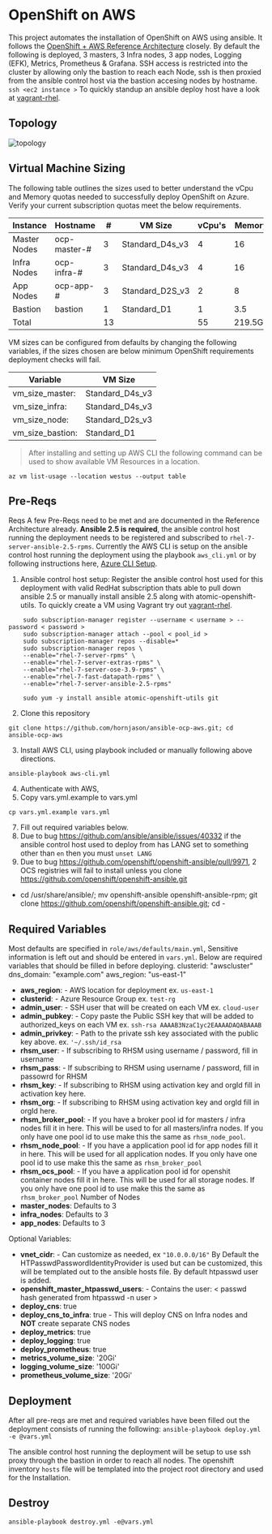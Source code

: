 


# OpenShift on AWS
This project automates the installation of OpenShift on AWS using ansible.  It follows the [OpenShift + AWS Reference Architecture](https://access.redhat.com/documentation/en-us/reference_architectures/2018/html/deploying_and_managing_openshift_3.9_on_amazon_web_services/) closely. By default the following is deployed, 3 masters, 3 Infra nodes, 3 app nodes, Logging (EFK), Metrics, Prometheus & Grafana. SSH access is restricted into the cluster by allowing only the bastion to reach each Node,  ssh is then proxied from the ansible control host via the bastion accesing nodes by hostname.  `ssh <ec2 instance >`    To quickly standup an ansible deploy host have a look at [vagrant-rhel](https://github.com/hornjason/vagrant-rhel).


## Topology
![topology](https://access.redhat.com/webassets/avalon/d/Reference_Architectures-2018-Deploying_and_Managing_OpenShift_3.9_on_Amazon_Web_Services-en-US/images/e3a4c4e1504f006cbdb61a787b298d39/topology.png)


## Virtual Machine Sizing
The following table outlines the sizes used to better understand the vCpu and Memory quotas needed to successfully deploy OpenShift on Azure.  Verify your current subscription quotas meet the below requirements.

Instance | Hostname | # |VM Size | vCpu's | Memory  
-------- | -------- | - | ------ | ------ | ----- 
Master Nodes | ocp-master-# | 3 | Standard_D4s_v3 | 4 | 16  
Infra Nodes | ocp-infra-# | 3 | Standard_D4s_v3 | 4 | 16   
App Nodes | ocp-app-# | 3 | Standard_D2S_v3 | 2 | 8  
Bastion | bastion | 1 | Standard_D1 | 1 | 3.5
Total | | 13 | | 55 | 219.5Gb 


VM sizes can be configured from defaults by changing the following variables, if the sizes chosen are below minimum OpenShift requirements deployment checks will fail.


| Variable | VM Size
| -- | ---- |
| vm_size_master: | Standard_D4s_v3
| vm_size_infra: | Standard_D4s_v3
| vm_size_node:  | Standard_D2s_v3
| vm_size_bastion: | Standard_D1


>After installing and setting up AWS CLI the following command can be used to show available VM Resources in a location.
```
az vm list-usage --location westus --output table
```

## Pre-Reqs

Reqs
A few Pre-Reqs need to be met and are documented in the Reference Architecture already.  **Ansible 2.5 is required**, the ansible control host running the deployment needs to be registered and subscribed to `rhel-7-server-ansible-2.5-rpms`.  Currently the AWS CLI is setup on the ansible control host running the deployment using the playbook `aws_cli.yml` or by following instructions here, [Azure CLI Setup](https://docs.microsoft.com/en-us/cli/azure/create-an-azure-service-principal-azure-cli?toc=%2Fazure%2Fazure-resource-manager%2Ftoc.json&view=azure-cli-latest).

 1. Ansible control host setup:
    Register the ansible control host used for this deployment with valid RedHat subscription thats able to pull down ansible     2.5 or manually install ansible 2.5 along with atomic-openshift-utils.  To quickly create a VM using Vagrant try out [vagrant-rhel](https://github.com/hornjason/vagrant-rhel).
```
    sudo subscription-manager register --username < username > --password < password >
    sudo subscription-manager attach --pool < pool_id >
    sudo subscription-manager repos --disable=*
    sudo subscription-manager repos \
    --enable="rhel-7-server-rpms" \
    --enable="rhel-7-server-extras-rpms" \
    --enable="rhel-7-server-ose-3.9-rpms" \
    --enable="rhel-7-fast-datapath-rpms" \
    --enable="rhel-7-server-ansible-2.5-rpms"

    sudo yum -y install ansible atomic-openshift-utils git
```

 2. Clone this repository

 ```
 git clone https://github.com/hornjason/ansible-ocp-aws.git; cd ansible-ocp-aws
 ```
 3.  Install AWS CLI,  using playbook included or manually following above directions.
 ```
 ansible-playbook aws-cli.yml
 ```
 4. Authenticate with AWS,  
 6. Copy vars.yml.example to vars.yml
  ```
  cp vars.yml.example vars.yml 
  ```
 7. Fill out required variables below.
 8. Due to bug https://github.com/ansible/ansible/issues/40332 if the ansible control host used to deploy from has LANG set to something other than `en` then you must  `unset LANG`
 9. Due to bug https://github.com/openshift/openshift-ansible/pull/9971, 2 OCS registries will fail to install unless you clone https://github.com/openshift/openshift-ansible.git 
 - cd /usr/share/ansible/; mv openshift-ansible openshift-ansible-rpm; git clone https://github.com/openshift/openshift-ansible.git; cd -

## Required Variables
Most defaults are specified in `role/aws/defaults/main.yml`,  Sensitive information is left out and should be entered in `vars.yml`.  Below are required variables that should be filled in before deploying.
clusterid: "awscluster"
dns_domain: "example.com"
aws_region: "us-east-1"

 - **aws_region**:  - AWS location for deployment ex. `us-east-1`
 - **clusterid**:  - Azure Resource Group ex. `test-rg`
 - **admin_user**: - SSH user that will be created on each VM ex. `cloud-user`
 - **admin_pubkey**: - Copy paste the Public SSH key that will be added to authorized_keys on each VM ex.
 `ssh-rsa AAAAB3NzaC1yc2EAAAADAQABAAAB`
 - **admin_privkey**: - Path to the private ssh key associated with the public key above.  ex. `'~/.ssh/id_rsa`
 - **rhsm_user**: - If subscribing to RHSM using username / password, fill in username
 - **rhsm_pass**: - If subscribing to RHSM using username / password, fill in passowrd for RHSM 
 - **rhsm_key**: -  If subscribing to RHSM using activation key and orgId fill in activation key here.
 - **rhsm_org**: - If subscribing to RHSM using activation key and orgId fill in orgId here.
 - **rhsm_broker_pool**: - If you have a broker pool id for masters / infra nodes fill it in here.  This will be used to for all masters/infra nodes.  If you only have one pool id to use make this the same as `rhsm_node_pool`.
 - **rhsm_node_pool**: - If you have a application pool id for app nodes fill it in here.  This will be used for all application nodes.  If you only have one pool id to use make this the same as `rhsm_broker_pool`
 - **rhsm_ocs_pool**: - If you have a application pool id for openshit container nodes fill it in here.  This will be used for all storage nodes.  If you only have one pool id to use make this the same as `rhsm_broker_pool`
Number of Nodes
 - **master_nodes**: Defaults to 3 
 - **infra_nodes**:  Defaults to 3 
 - **app_nodes**:    Defaults to 3 

Optional Variables:

 - **vnet_cidr**: - Can customize as needed, ex `"10.0.0.0/16"`
By Default the HTPasswdPasswordIdentityProvider is used but can be customized,  this will be templated out to the ansible hosts file.  By default htpasswd user is added.
- **openshift_master_htpasswd_users**: - Contains the user: < passwd hash generated from htpasswd -n user >
- **deploy_cns**: true
- **deploy_cns_to_infra**: true  - This will deploy CNS on Infra nodes and **NOT** create separate CNS nodes
- **deploy_metrics**: true
- **deploy_logging**: true
- **deploy_prometheus**: true
- **metrics_volume_size**: '20Gi'
- **logging_volume_size**: '100Gi'
- **prometheus_volume_size**: '20Gi'

## Deployment
After all pre-reqs are met and required variables have been filled out the deployment consists of running the following:
`ansible-playbook deploy.yml -e @vars.yml`

The ansible control host running the deployment will be setup to use ssh proxy through the bastion in order to reach all nodes.  The openshift inventory `hosts` file will be templated into the project root directory and used for the Installation.  

## Destroy
`ansible-playbook destroy.yml -e@vars.yml`
